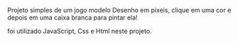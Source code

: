 Projeto simples de um jogo modelo Desenho em pixeis, clique em uma cor e depois em uma caixa branca para pintar ela!

foi utilizado JavaScript, Css e Html neste projeto.